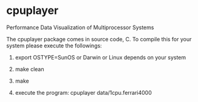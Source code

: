 cpuplayer
=========

Performance Data Visualization of Multiprocessor Systems

The cpuplayer package comes in source code, C. To compile this for your system please execute the followings:

  1. export OSTYPE=SunOS or Darwin or Linux depends on your system
    
  2. make clean
    
  3. make
     
  4. execute the program: cpuplayer data/1cpu.ferrari4000
